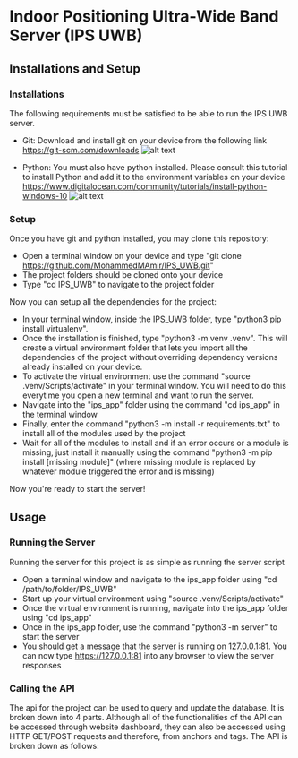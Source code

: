 # Indoor Positioning Ultra-Wide Band Server (IPS UWB)

## Installations and Setup ###

### Installations ###

The following requirements must be satisfied to be able to run the IPS UWB server. 
- Git: Download and install git on your device from the following link https://git-scm.com/downloads
  ![alt text](https://encrypted-tbn0.gstatic.com/images?q=tbn:ANd9GcTPteWfILDHmk0RbbZao7PgFtDvdueIFX0LuQ&s)
  
- Python: You must also have python installed. Please consult this tutorial to install Python and add it to the environment variables on your device https://www.digitalocean.com/community/tutorials/install-python-windows-10
  ![alt text](https://encrypted-tbn0.gstatic.com/images?q=tbn:ANd9GcStmzRIlwA0USenF0Ad9inIYjcd-hfD76p8JA&s)

### Setup ###

Once you have git and python installed, you may clone this repository:
- Open a terminal window on your device and type "git clone https://github.com/MohammedMAmir/IPS_UWB.git"
- The project folders should be cloned onto your device
- Type "cd IPS_UWB" to navigate to the project folder

Now you can setup all the dependencies for the project:
- In your terminal window, inside the IPS_UWB folder, type "python3  pip install virtualenv".
- Once the installation is finished, type "python3 -m venv .venv". This will create a virtual environment folder that lets you import all the dependencies of the project without overriding dependency versions already installed on your device.
- To activate the virtual environment use the command "source .venv/Scripts/activate" in your terminal window. You will need to do this everytime you open a new terminal and want to run the server.
- Navigate into the "ips_app" folder using the command "cd ips_app" in the terminal window
- Finally, enter the command "python3 -m install -r requirements.txt" to install all of the modules used by the project
- Wait for all of the modules to install and if an error occurs or a module is missing, just install it manually using the command "python3 -m pip install [missing module]" (where missing module is replaced by whatever module triggered the error and is missing)

Now you're ready to start the server!

## Usage ##
### Running the Server ###

Running the server for this project is as simple as running the server script
- Open a terminal window and navigate to the ips_app folder using "cd /path/to/folder/IPS_UWB"
- Start up your virtual environment using "source .venv/Scripts/activate" 
- Once the virtual environment is running, navigate into the ips_app folder using "cd ips_app"
- Once in the ips_app folder, use the command "python3 -m server" to start the server
- You should get a message that the server is running on 127.0.0.1:81. You can now type https://127.0.0.1:81 into any browser to view the server responses

### Calling the API ###

The api for the project can be used to query and update the database. It is broken down into 4 parts. Although all of the functionalities of the API can be accessed through website dashboard, they can also be accessed using HTTP GET/POST requests and therefore, from anchors and tags. The API is broken down as follows:



